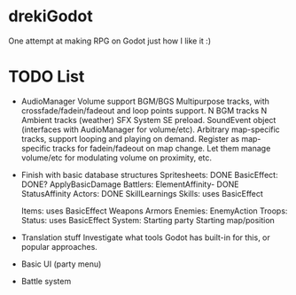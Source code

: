 # drekiGodot
One attempt at making RPG on Godot just how I like it :)

# TODO List
- AudioManager
	Volume support
	BGM/BGS
		Multipurpose tracks, with crossfade/fadein/fadeout and loop points support.
			N BGM tracks
			N Ambient tracks (weather)
	SFX
		System SE preload.
		SoundEvent object (interfaces with AudioManager for volume/etc).
			Arbitrary map-specific tracks, support looping and playing on demand.
			Register as map-specific tracks for fadein/fadeout on map change.
			Let them manage volume/etc for modulating volume on proximity, etc.

- Finish with basic database structures
	Spritesheets: DONE
	BasicEffect: DONE?
		ApplyBasicDamage
	Battlers:
		ElementAffinity- DONE
		StatusAffinity
	Actors: DONE
		SkillLearnings
	Skills: uses BasicEffect
		
	Items: uses BasicEffect
		Weapons
		Armors
	Enemies: 
		EnemyAction
	Troops:
	Status: uses BasicEffect
	System:
		Starting party
		Starting map/position

- Translation stuff
	Investigate what tools Godot has built-in for this, or popular approaches.

- Basic UI (party menu)

- Battle system